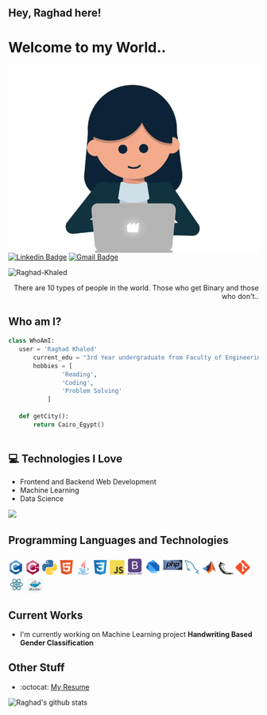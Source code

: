 ## Hey, Raghad here!

<h1>Welcome to my World..</h1> 

<img src = 'https://github.com/Raghad-Khaled/Raghad-Khaled/blob/master/images/raghad.gif' alt = 'Raghad' align='right'/>

[![Linkedin Badge](https://img.shields.io/badge/-haanyali-blue?style=flat-square&logo=Linkedin&logoColor=white&link=https://www.linkedin.com/in/Raghad-Khaled)](https://www.linkedin.com/in/Rghad-Khaled) [![Gmail Badge](https://img.shields.io/badge/-raghad200059@gmail.com-c14438?style=flat-square&logo=Gmail&logoColor=white&link=mailto:raghad200059@gmail.com)](mailto:asterp04@gmail.com)
<p align="left"> <img src="https://komarev.com/ghpvc/?username=Raghad-Khaled" alt="Raghad-Khaled" /> </p>

<div style="text-align: right">There are 10 types of people in the world. Those who get Binary and those who don't.. </div>

 ## Who am I?
 ```python
 class WhoAmI:
 	user = 'Raghad Khaled'
		current_edu = "3rd Year undergraduate from Faculty of Engineering Cairo University, Giza."
		hobbies = [
				'Reading',
				'Coding',
				'Problem Solving'
			]
	
	def getCity():
		return Cairo_Egypt()
		
 ```

## :computer: Technologies I Love

* Frontend and Backend Web Development
* Machine Learning
* Data Science

<img src = "https://github-readme-stats.vercel.app/api/top-langs/?username=Raghad-Kahled&layout=compact">

## Programming Languages and Technologies
<img src = 'https://github.com/Raghad-Khaled/Raghad-Khaled/blob/master/images/c-original.svg' width='30'/>
<img src = 'https://github.com/Raghad-Khaled/Raghad-Khaled/blob/master/images/cpp.svg' width='30'/> 
<img src = 'https://github.com/Raghad-Khaled/Raghad-Khaled/blob/master/images/python2.png' height='30'/>
<img src = 'https://github.com/Raghad-Khaled/Raghad-Khaled/blob/master/images/html.svg' width='30'/>
<img src='https://github.com/Raghad-Khaled/Raghad-Khaled/blob/master/images/java.svg' width='30'/>
<img src = 'https://github.com/Raghad-Khaled/Raghad-Khaled/blob/master/images/css.svg' width='30'/>
<img src = 'https://github.com/Raghad-Khaled/Raghad-Khaled/blob/master/images/js.svg' width='30'/>
<img src = 'https://github.com/Raghad-Khaled/Raghad-Khaled/blob/master/images/bootstrap.svg' width='33'/> 
<img src = 'https://github.com/Raghad-Khaled/Raghad-Khaled/blob/master/images/dart.svg' width='33'/>
<img src = 'https://github.com/Raghad-Khaled/Raghad-Khaled/blob/master/images/php.svg' width='40'/>
<img src = 'https://github.com/Raghad-Khaled/Raghad-Khaled/blob/master/images/sql.svg' width='30'/> 
 <img src = 'https://github.com/Raghad-Khaled/Raghad-Khaled/blob/master/images/matlab.png' width='30'/>
 <img src = 'https://github.com/Raghad-Khaled/Raghad-Khaled/blob/master/images/flask.png' width='30'/>
 <img src = 'https://github.com/Raghad-Khaled/Raghad-Khaled/blob/master/images/git.svg' width='30'/>
 <img src = 'https://github.com/Raghad-Khaled/Raghad-Khaled/blob/master/images/react.svg' width='33'/>
 <img src = 'https://github.com/Raghad-Khaled/Raghad-Khaled/blob/master/images/docker.png' width='33'/>
 

 
## Current Works
 * I'm currently working on Machine Learning project **Handwriting Based Gender Classification**
 
## Other Stuff
  - :octocat: [My Resume](https://drive.google.com/file/d/1nLWrgPqiO4Ag0H9-5VQ19li-f-6PYVx9/view?usp=sharing)

![Raghad's github stats](https://github-readme-stats.vercel.app/api?username=Raghad-Khaled&show_icons=true&hide=[%22issues%22])
 
 